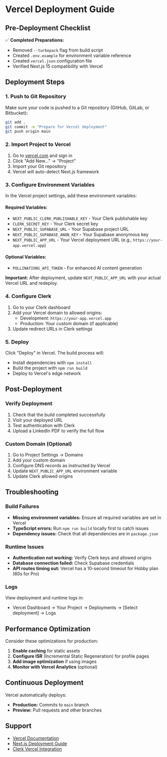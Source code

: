 # Vercel Deployment Guide

## Pre-Deployment Checklist

✅ **Completed Preparations:**
- Removed `--turbopack` flag from build script
- Created `.env.example` for environment variable reference
- Created `vercel.json` configuration file
- Verified Next.js 15 compatibility with Vercel

## Deployment Steps

### 1. Push to Git Repository

Make sure your code is pushed to a Git repository (GitHub, GitLab, or Bitbucket):

```bash
git add .
git commit -m "Prepare for Vercel deployment"
git push origin main
```

### 2. Import Project to Vercel

1. Go to [vercel.com](https://vercel.com) and sign in
2. Click "Add New..." → "Project"
3. Import your Git repository
4. Vercel will auto-detect Next.js framework

### 3. Configure Environment Variables

In the Vercel project settings, add these environment variables:

#### Required Variables:

- `NEXT_PUBLIC_CLERK_PUBLISHABLE_KEY` - Your Clerk publishable key
- `CLERK_SECRET_KEY` - Your Clerk secret key
- `NEXT_PUBLIC_SUPABASE_URL` - Your Supabase project URL
- `NEXT_PUBLIC_SUPABASE_ANON_KEY` - Your Supabase anonymous key
- `NEXT_PUBLIC_APP_URL` - Your Vercel deployment URL (e.g., `https://your-app.vercel.app`)

#### Optional Variables:

- `POLLINATIONS_API_TOKEN` - For enhanced AI content generation

**Important:** After deployment, update `NEXT_PUBLIC_APP_URL` with your actual Vercel URL and redeploy.

### 4. Configure Clerk

1. Go to your Clerk dashboard
2. Add your Vercel domain to allowed origins:
   - Development: `https://your-app.vercel.app`
   - Production: Your custom domain (if applicable)
3. Update redirect URLs in Clerk settings

### 5. Deploy

Click "Deploy" in Vercel. The build process will:
- Install dependencies with `npm install`
- Build the project with `npm run build`
- Deploy to Vercel's edge network

## Post-Deployment

### Verify Deployment

1. Check that the build completed successfully
2. Visit your deployed URL
3. Test authentication with Clerk
4. Upload a LinkedIn PDF to verify the full flow

### Custom Domain (Optional)

1. Go to Project Settings → Domains
2. Add your custom domain
3. Configure DNS records as instructed by Vercel
4. Update `NEXT_PUBLIC_APP_URL` environment variable
5. Update Clerk allowed origins

## Troubleshooting

### Build Failures

- **Missing environment variables:** Ensure all required variables are set in Vercel
- **TypeScript errors:** Run `npm run build` locally first to catch issues
- **Dependency issues:** Check that all dependencies are in `package.json`

### Runtime Issues

- **Authentication not working:** Verify Clerk keys and allowed origins
- **Database connection failed:** Check Supabase credentials
- **API routes timing out:** Vercel has a 10-second timeout for Hobby plan (60s for Pro)

### Logs

View deployment and runtime logs in:
- Vercel Dashboard → Your Project → Deployments → [Select deployment] → Logs

## Performance Optimization

Consider these optimizations for production:

1. **Enable caching** for static assets
2. **Configure ISR** (Incremental Static Regeneration) for profile pages
3. **Add image optimization** if using images
4. **Monitor with Vercel Analytics** (optional)

## Continuous Deployment

Vercel automatically deploys:
- **Production:** Commits to `main` branch
- **Preview:** Pull requests and other branches

## Support

- [Vercel Documentation](https://vercel.com/docs)
- [Next.js Deployment Guide](https://nextjs.org/docs/deployment)
- [Clerk Vercel Integration](https://clerk.com/docs/deployments/deploy-to-vercel)

